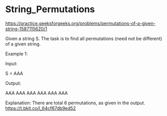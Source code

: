 # String_Permutations

https://practice.geeksforgeeks.org/problems/permutations-of-a-given-string-1587115620/1

Given a string S. The task is to find all permutations (need not be different) of a given string.

Example 1:

Input:

S = AAA

Output: 

AAA AAA AAA AAA AAA AAA

Explanation: There are total 6 permutations, as given in the output.
https://t.bkit.co/l_64cf67db9ed52
